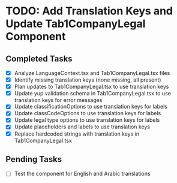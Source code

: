 # TODO: Add Translation Keys and Update Tab1CompanyLegal Component

## Completed Tasks
- [x] Analyze LanguageContext.tsx and Tab1CompanyLegal.tsx files
- [x] Identify missing translation keys (none missing, all present)
- [x] Plan updates to Tab1CompanyLegal.tsx to use translation keys
- [x] Update yup validation schema in Tab1CompanyLegal.tsx to use translation keys for error messages
- [x] Update classificationOptions to use translation keys for labels
- [x] Update classCodeOptions to use translation keys for labels
- [x] Update legal type options to use translation keys for labels
- [x] Update placeholders and labels to use translation keys
- [x] Replace hardcoded strings with translation keys in Tab1CompanyLegal.tsx

## Pending Tasks
- [ ] Test the component for English and Arabic translations
